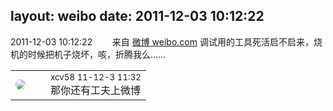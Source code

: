 layout: weibo
date: 2011-12-03 10:12:22
---
<meta name="referrer" content="no-referrer" />

2011-12-03 10:12:22  &nbsp;&nbsp;&nbsp;&nbsp;&nbsp;&nbsp; 来自 <a href="http://weibo.com/" rel="nofollow">微博 weibo.com</a>
调试用的工具死活启不启来，烧机的时候把机子烧坏，咳，折腾我么…… ​​​

<table style="width: 100%;">
  <tr>
    <td style="width: 40px;"><img style="border-radius:50%" src="https://tva2.sinaimg.cn/crop.0.0.180.180.50/40e9ea8djw1f4es3a5fupj20500503y9.jpg?KID=imgbed,tva&Expires=1624464155&ssig=D4IuhKxeHN"></td>
    <td colspan="2"><small>xcv58 11-12-3 11:32</small><br/>那你还有工夫上微博</td>
  </tr>
</table>
